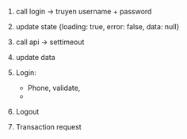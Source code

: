 1. call login -> truyen username + password
2. update state {loading: true, error: false, data: null}
3. call api -> settimeout
4. update data

1. Login: 
    -   Phone, validate, 
    -   
2. Logout
3. Transaction request